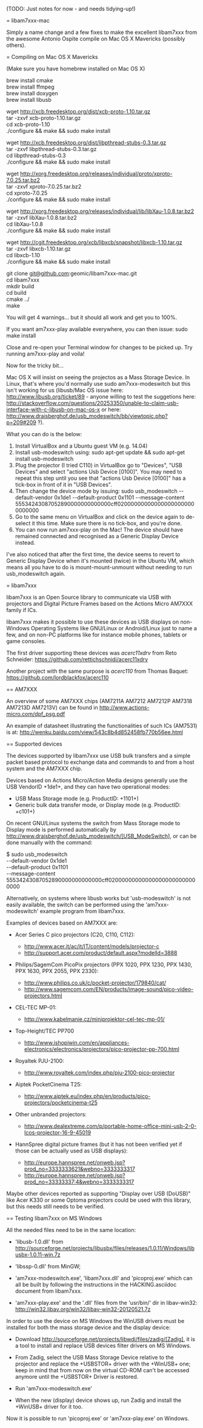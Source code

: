 (TODO: Just notes for now - and needs tidying-up!)

= libam7xxx-mac

Simply a name change and a few fixes to make the excellent libam7xxx from the
awesome Antonio Ospite compile on Mac OS X Mavericks (possibly others).

= Compiling on Mac OS X Mavericks

(Make sure you have homebrew installed on Mac OS X)

brew install cmake  
brew install ffmpeg  
brew install doxygen  
brew install libusb  

wget http://xcb.freedesktop.org/dist/xcb-proto-1.10.tar.gz  
tar -zxvf xcb-proto-1.10.tar.gz  
cd xcb-proto-1.10  
./configure && make && sudo make install  

wget http://xcb.freedesktop.org/dist/libpthread-stubs-0.3.tar.gz  
tar -zxvf libpthread-stubs-0.3.tar.gz  
cd libpthread-stubs-0.3  
./configure && make && sudo make install  

wget http://xorg.freedesktop.org/releases/individual/proto/xproto-7.0.25.tar.bz2  
tar -zxvf xproto-7.0.25.tar.bz2  
cd xproto-7.0.25  
./configure && make && sudo make install  

wget http://xorg.freedesktop.org/releases/individual/lib/libXau-1.0.8.tar.bz2  
tar -zxvf libXau-1.0.8.tar.bz2  
cd libXau-1.0.8  
./configure && make && sudo make install  

wget http://cgit.freedesktop.org/xcb/libxcb/snapshot/libxcb-1.10.tar.gz  
tar -zxvf libxcb-1.10.tar.gz  
cd libxcb-1.10  
./configure && make && sudo make install  

git clone git@github.com:geomic/libam7xxx-mac.git  
cd libam7xxx  
mkdir build  
cd build  
cmake ../  
make  

You will get 4 warnings... but it should all work and get you to 100%.

If you want am7xxx-play available everywhere, you can then issue:
sudo make install

Close and re-open your Terminal window for changes to be picked up. Try running am7xxx-play and voila!

Now for the tricky bit...

Mac OS X will insist on seeing the projectos as a Mass Storage Device. In Linux, that's where you'd normally use sudo am7xxx-modeswitch but this isn't working for us (libusb/Mac OS issue here: http://www.libusb.org/ticket/89 - anyone willing to test the suggetions here: http://stackoverflow.com/questions/20253350/unable-to-claim-usb-interface-with-c-libusb-on-mac-os-x or here: http://www.draisberghof.de/usb_modeswitch/bb/viewtopic.php?p=209#209 ?).

What you can do is the below:  
1) Install VirtualBox and a Ubuntu guest VM (e.g. 14.04)  
2) Install usb-modeswitch using: sudo apt-get update && sudo apt-get install usb-modeswitch  
3) Plug the projector (I tried C110) in VirtualBox go to "Devices", "USB Devices" and select "actions Usb Device [0100]". You may need to repeat this step until you see that "actions Usb Device [0100]" has a tick-box in front of it in "USB Devices".  
4) Then change the device mode by issuing: sudo usb_modeswitch   --default-vendor 0x1de1   --default-product 0x1101   --message-content 55534243087052890000000000000cff020000000000000000000000000000  
5) Go to the same menu on VirtualBox and click on the device again to de-select it this time. Make sure there is no tick-box, and you're done.  
6) You can now run am7xxx-play on the Mac! The device should have remained connected and recognised as a Generic Display Device instead.  

I've also noticed that after the first time, the device seems to revert to Generic Display Device when it's mounted (twice) in the Ubuntu VM, which means all you have to do is mount-mount-unmount without needing to run usb_modeswitch again.

= libam7xxx

libam7xxx is an Open Source library to communicate via USB with projectors and
Digital Picture Frames based on the Actions Micro AM7XXX family if ICs.

libam7xxx makes it possible to use these devices as USB displays on
non-Windows Operating Systems like GNU/Linux or Android/Linux just to name
a few, and on non-PC platforms like for instance mobile phones, tablets or
game consoles.

The first driver supporting these devices was _acerc11xdrv_ from Reto Schneider:
https://github.com/rettichschnidi/acerc11xdrv

Another project with the same purpose is _acerc110_ from Thomas Baquet:
https://github.com/lordblackfox/acerc110

== AM7XXX

An overview of some AM7XXX chips (AM7211A AM7212 AM7212P AM7318 AM7213D
AM7213V) can be found in http://www.actions-micro.com/dpf_psg.pdf

An example of datasheet illustrating the functionalities of such ICs (AM7531)
is at: http://wenku.baidu.com/view/543c8b4d852458fb770b56ee.html

== Supported devices

The devices supported by libam7xxx use USB bulk transfers and a simple packet
based protocol to exchange data and commands to and from a host system and the
AM7XXX chip.

Devices based on Actions Micro/Action Media designs generally use the USB
VendorID +1de1+, and they can have two operational modes:

 - USB Mass Storage mode (e.g. ProductID: +1101+)
 - Generic bulk data transfer mode, or Display mode (e.g. ProductID: +c101+)

On recent GNU/Linux systems the switch from Mass Storage mode to Display mode
is performed automatically by
http://www.draisberghof.de/usb_modeswitch/[USB_ModeSwitch], or can be done
manually with the command:

 $ sudo usb_modeswitch \
   --default-vendor 0x1de1 \
   --default-product 0x1101 \
   --message-content 55534243087052890000000000000cff020000000000000000000000000000

Alternatively, on systems where libusb works but 'usb-modeswitch' is not
easily available, the switch can be performed using the 'am7xxx-modeswitch'
example program from libam7xxx.

Examples of devices based on AM7XXX are:

  - Acer Series C pico projectors (C20, C110, C112):
      * http://www.acer.it/ac/it/IT/content/models/projector-c
      * http://support.acer.com/product/default.aspx?modelId=3888

  - Philips/SagemCom PicoPix projectors (PPX 1020, PPX 1230, PPX 1430, PPX
    1630, PPX 2055, PPX 2330):
      * http://www.philips.co.uk/c/pocket-projector/179840/cat/
      * http://www.sagemcom.com/EN/products/image-sound/pico-video-projectors.html

  - CEL-TEC MP-01:
      * http://www.kabelmanie.cz/miniprojektor-cel-tec-mp-01/

  - Top-Height/TEC PP700
      * http://www.ishopiwin.com/en/appliances-electronics/electronics/projectors/pico-projector-pp-700.html

  - Royaltek PJU-2100:
      * http://www.royaltek.com/index.php/pju-2100-pico-projector
  
  - Aiptek PocketCinema T25:
      * http://www.aiptek.eu/index.php/en/products/pico-projectors/pocketcinema-t25

  - Other unbranded projectors:
      * http://www.dealextreme.com/p/portable-home-office-mini-usb-2-0-lcos-projector-16-9-45019

  - HannSpree digital picture frames (but it has not been verified yet if
    those can be actually used as USB displays):
      * http://europe.hannspree.net/onweb.jsp?prod_no=3333333621&webno=3333333317
      * http://europe.hannspree.net/onweb.jsp?prod_no=33333337:4&webno=3333333317

Maybe other devices reported as supporting "Display over USB (DoUSB)" like
Acer K330 or some Optoma projectors could be used with this library, but
this needs still needs to be verified.

== Testing libam7xxx on MS Windows

All the needed files need to be in the same location:
  
  - 'libusb-1.0.dll' from http://sourceforge.net/projects/libusbx/files/releases/1.0.11/Windows/libusbx-1.0.11-win.7z

  - 'libssp-0.dll' from MinGW;

  - 'am7xxx-modeswitch.exe', 'libam7xxx.dll' and 'picoproj.exe' which can all
    be built by following the instructions in the HACKING.asciidoc document
    from libam7xxx.

  - 'am7xxx-play.exe' and the '.dll' files from the 'usr/bin/' dir in libav-win32:
    http://win32.libav.org/win32/libav-win32-20120521.7z

In order to use the device on MS Windows the WinUSB drivers must be installed
for both the mass storage device and the display device:

  - Download http://sourceforge.net/projects/libwdi/files/zadig/[Zadig], it is
    a tool to install and replace USB devices filter drivers on MS Windows.

  - From Zadig, select the USB Mass Storage Device relative to the projector
    and replace the +USBSTOR+ driver with the +WinUSB+ one; keep in mind that
    from now on the virtual CD-ROM can't be accessed anymore until the
    +USBSTOR+ Driver is restored.

  - Run 'am7xxx-modeswitch.exe'

  - When the new (display) device shows up, run Zadig and install the +WinUSB+
    driver for it too.

Now it is possible to run 'picoproj.exe' or 'am7xxx-play.exe' on Windows.
